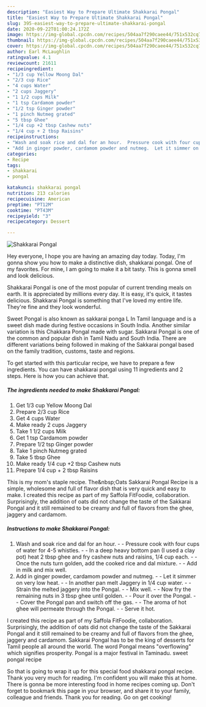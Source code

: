 ```yaml
---
description: "Easiest Way to Prepare Ultimate Shakkarai Pongal"
title: "Easiest Way to Prepare Ultimate Shakkarai Pongal"
slug: 395-easiest-way-to-prepare-ultimate-shakkarai-pongal
date: 2020-09-22T01:00:24.172Z
image: https://img-global.cpcdn.com/recipes/504aa7f290caee44/751x532cq70/shakkarai-pongal-recipe-main-photo.jpg
thumbnail: https://img-global.cpcdn.com/recipes/504aa7f290caee44/751x532cq70/shakkarai-pongal-recipe-main-photo.jpg
cover: https://img-global.cpcdn.com/recipes/504aa7f290caee44/751x532cq70/shakkarai-pongal-recipe-main-photo.jpg
author: Earl McLaughlin
ratingvalue: 4.1
reviewcount: 21611
recipeingredient:
- "1/3 cup Yellow Moong Dal"
- "2/3 cup Rice"
- "4 cups Water"
- "2 cups Jaggery"
- "1 1/2 cups Milk"
- "1 tsp Cardamom powder"
- "1/2 tsp Ginger powder"
- "1 pinch Nutmeg grated"
- "5 tbsp Ghee"
- "1/4 cup +2 tbsp Cashew nuts"
- "1/4 cup + 2 tbsp Raisins"
recipeinstructions:
- "Wash and soak rice and dal for an hour.  Pressure cook with four cups of water for 4-5 whistles.  In a deep heavy bottom pan (I used a clay pot) heat 2 tbsp ghee and fry cashew nuts and raisins, 1/4 cup each.  Once the nuts turn golden, add the cooked rice and dal mixture.  Add in milk and mix well."
- "Add in ginger powder, cardamom powder and nutmeg.  Let it simmer on very low heat.  In another pan melt Jaggery in 1/4 cup water.  Strain the melted jaggery into the Pongal.  Mix well.  Now fry the remaining nuts in 3 tbsp ghee until golden.  Pour it over the Pongal.  Cover the Pongal pan and switch off the gas.  The aroma of hot ghee will permeate through the Pongal.  Serve it hot."
categories:
- Recipe
tags:
- shakkarai
- pongal

katakunci: shakkarai pongal 
nutrition: 213 calories
recipecuisine: American
preptime: "PT12M"
cooktime: "PT43M"
recipeyield: "3"
recipecategory: Dessert

---
```



![Shakkarai Pongal](https://img-global.cpcdn.com/recipes/504aa7f290caee44/751x532cq70/shakkarai-pongal-recipe-main-photo.jpg)

Hey everyone, I hope you are having an amazing day today. Today, I'm gonna show you how to make a distinctive dish, shakkarai pongal. One of my favorites. For mine, I am going to make it a bit tasty. This is gonna smell and look delicious.

Shakkarai Pongal is one of the most popular of current trending meals on earth. It is appreciated by millions every day. It is easy, it's quick, it tastes delicious. Shakkarai Pongal is something that I've loved my entire life. They're fine and they look wonderful.

Sweet Pongal is also known as sakkarai ponga L In Tamil language and is a sweet dish made during festive occasions in South India. Another similar variation is this Chakkara Pongal made with sugar. Sakkarai Pongal is one of the common and popular dish in Tamil Nadu and South India. There are different variations being followed in making of the Sakkarai pongal based on the family tradition, customs, taste and regions.


To get started with this particular recipe, we have to prepare a few ingredients. You can have shakkarai pongal using 11 ingredients and 2 steps. Here is how you can achieve that.

<!--inarticleads1-->

##### The ingredients needed to make Shakkarai Pongal:

1. Get 1/3 cup Yellow Moong Dal
1. Prepare 2/3 cup Rice
1. Get 4 cups Water
1. Make ready 2 cups Jaggery
1. Take 1 1/2 cups Milk
1. Get 1 tsp Cardamom powder
1. Prepare 1/2 tsp Ginger powder
1. Take 1 pinch Nutmeg grated
1. Take 5 tbsp Ghee
1. Make ready 1/4 cup +2 tbsp Cashew nuts
1. Prepare 1/4 cup + 2 tbsp Raisins


This is my mom&#39;s staple recipe. The&amp;nbsp;Oats Sakkarai Pongal Recipe is a simple, wholesome and full of flavor dish that is very quick and easy to make. I created this recipe as part of my Saffola FitFoodie, collaboration. Surprisingly, the addition of oats did not change the taste of the Sakkarai Pongal and it still remained to be creamy and full of flavors from the ghee, jaggery and cardamom. 

<!--inarticleads2-->

##### Instructions to make Shakkarai Pongal:

1. Wash and soak rice and dal for an hour. -  - Pressure cook with four cups of water for 4-5 whistles. -  - In a deep heavy bottom pan (I used a clay pot) heat 2 tbsp ghee and fry cashew nuts and raisins, 1/4 cup each. -  - Once the nuts turn golden, add the cooked rice and dal mixture. -  - Add in milk and mix well.
1. Add in ginger powder, cardamom powder and nutmeg. -  - Let it simmer on very low heat. -  - In another pan melt Jaggery in 1/4 cup water. -  - Strain the melted jaggery into the Pongal. -  - Mix well. -  - Now fry the remaining nuts in 3 tbsp ghee until golden. -  - Pour it over the Pongal. -  - Cover the Pongal pan and switch off the gas. -  - The aroma of hot ghee will permeate through the Pongal. -  - Serve it hot.


I created this recipe as part of my Saffola FitFoodie, collaboration. Surprisingly, the addition of oats did not change the taste of the Sakkarai Pongal and it still remained to be creamy and full of flavors from the ghee, jaggery and cardamom. Sakkarai Pongal has to be the king of desserts for Tamil people all around the world. The word Pongal means &#34;overflowing&#34; which signifies prosperity. Pongal is a major festival in Taminadu. sweet pongal recipe 

So that is going to wrap it up for this special food shakkarai pongal recipe. Thank you very much for reading. I'm confident you will make this at home. There is gonna be more interesting food in home recipes coming up. Don't forget to bookmark this page in your browser, and share it to your family, colleague and friends. Thank you for reading. Go on get cooking!
